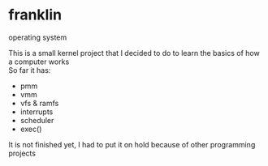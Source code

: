 # franklin
operating system

This is a small kernel project that I decided to do to learn the basics of how a computer works  
So far it has:
- pmm
- vmm
- vfs & ramfs
- interrupts
- scheduler
- exec()

It is not finished yet, I had to put it on hold because of other programming projects
